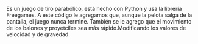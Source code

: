 Es un juego de tiro parabólico, está hecho con Python y usa la librería Freegames. A este código le agregamos que, aunque la pelota salga de la pantalla, el juego nunca termine. 
También se le agrego que el movimiento de los balones y proyetciles sea más rápido.Modificando los valores de velocidad y de gravedad.
